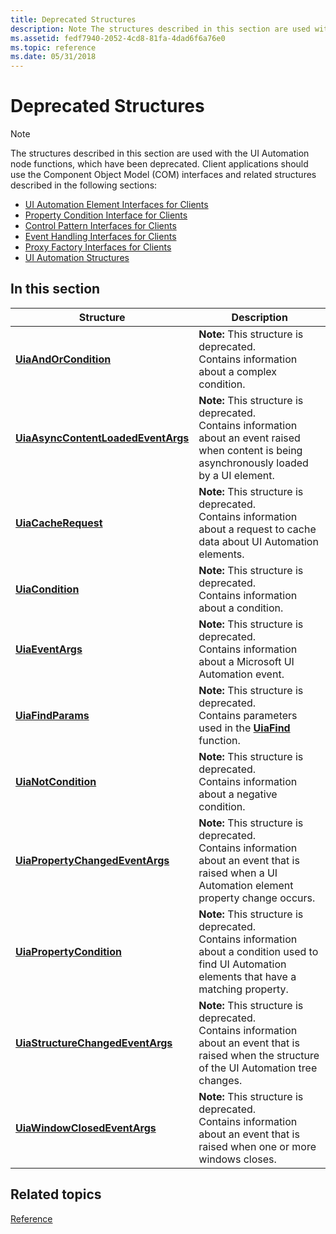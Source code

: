 ```yaml
---
title: Deprecated Structures
description: Note The structures described in this section are used with the UI Automation node functions, which have been deprecated.
ms.assetid: fedf7940-2052-4cd8-81fa-4dad6f6a76e0
ms.topic: reference
ms.date: 05/31/2018
---
```


# Deprecated Structures

> [!Note]  
> The structures described in this section are used with the UI Automation node functions, which have been deprecated. Client applications should use the Component Object Model (COM) interfaces and related structures described in the following sections:
>
> -   [UI Automation Element Interfaces for Clients](uiauto-entry-uiautoclientinterfaces.md)
> -   [Property Condition Interface for Clients](uiauto-client-propconditioninterfaces.md)
> -   [Control Pattern Interfaces for Clients](uiauto-client-controlpatterninterfaces.md)
> -   [Event Handling Interfaces for Clients](uiauto-client-eventhandlinginterfaces.md)
> -   [Proxy Factory Interfaces for Clients](uiauto-client-proxyfactoryinterfaces.md)
> -   [UI Automation Structures](uiauto-entry-structures.md)

 

## In this section




| Structure | Description | 
|-----------|-------------|
| [**UiaAndOrCondition**](/windows/desktop/api/UIAutomationCoreApi/ns-uiautomationcoreapi-uiaandorcondition)<br> |  **Note:** This structure is deprecated.<br> Contains information about a complex condition.<br> | 
| [**UiaAsyncContentLoadedEventArgs**](/windows/desktop/api/UIAutomationCoreApi/ns-uiautomationcoreapi-uiaasynccontentloadedeventargs)<br> |  **Note:** This structure is deprecated.<br> Contains information about an event raised when content is being asynchronously loaded by a UI element.<br> | 
| [**UiaCacheRequest**](/windows/desktop/api/UIAutomationCoreApi/ns-uiautomationcoreapi-uiacacherequest)<br> |  **Note:** This structure is deprecated.<br> Contains information about a request to cache data about UI Automation elements.<br> | 
| [**UiaCondition**](/windows/desktop/api/UIAutomationCoreApi/ns-uiautomationcoreapi-uiacondition)<br> |  **Note:** This structure is deprecated.<br> Contains information about a condition.<br> | 
| [**UiaEventArgs**](/windows/desktop/api/UIAutomationCoreApi/ns-uiautomationcoreapi-uiaeventargs)<br> |  **Note:** This structure is deprecated.<br> Contains information about a Microsoft UI Automation event.<br> | 
| [**UiaFindParams**](/windows/desktop/api/UIAutomationCoreApi/ns-uiautomationcoreapi-uiafindparams)<br> |  **Note:** This structure is deprecated.<br> Contains parameters used in the [**UiaFind**](/windows/desktop/api/UIAutomationCoreApi/nf-uiautomationcoreapi-uiafind) function.<br> | 
| [**UiaNotCondition**](/windows/desktop/api/UIAutomationCoreApi/ns-uiautomationcoreapi-uianotcondition)<br> |  **Note:** This structure is deprecated.<br> Contains information about a negative condition.<br> | 
| [**UiaPropertyChangedEventArgs**](/windows/desktop/api/UIAutomationCoreApi/ns-uiautomationcoreapi-uiapropertychangedeventargs)<br> |  **Note:** This structure is deprecated.<br> Contains information about an event that is raised when a UI Automation element property change occurs.<br> | 
| [**UiaPropertyCondition**](/windows/desktop/api/UIAutomationCoreApi/ns-uiautomationcoreapi-uiapropertycondition)<br> |  **Note:** This structure is deprecated.<br> Contains information about a condition used to find UI Automation elements that have a matching property.<br> | 
| [**UiaStructureChangedEventArgs**](/windows/desktop/api/UIAutomationCoreApi/ns-uiautomationcoreapi-uiastructurechangedeventargs)<br> |  **Note:** This structure is deprecated.<br> Contains information about an event that is raised when the structure of the UI Automation tree changes.<br> | 
| [**UiaWindowClosedEventArgs**](/windows/desktop/api/UIAutomationCoreApi/ns-uiautomationcoreapi-uiawindowclosedeventargs)<br> |  **Note:** This structure is deprecated.<br> Contains information about an event that is raised when one or more windows closes.<br> | 




 

## Related topics

<dl> <dt>

[Reference](entry-uiautocore-ref.md)
</dt> </dl>

 

 





